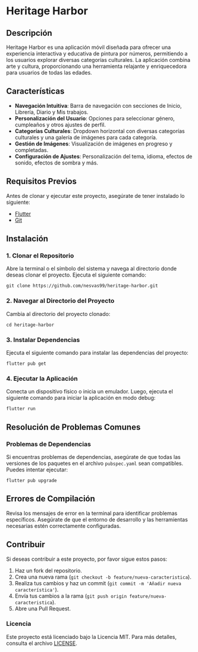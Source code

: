 # Heritage Harbor
## Descripción
Heritage Harbor es una aplicación móvil diseñada para ofrecer una experiencia interactiva y educativa de pintura por números, permitiendo a los usuarios explorar diversas categorías culturales. La aplicación combina arte y cultura, proporcionando una herramienta relajante y enriquecedora para usuarios de todas las edades.
## Características
- **Navegación Intuitiva**: Barra de navegación con secciones de Inicio, Librería, Diario y Mis trabajos.
- **Personalización del Usuario**: Opciones para seleccionar género, cumpleaños y otros ajustes de perfil.
- **Categorías Culturales**: Dropdown horizontal con diversas categorías culturales y una galería de imágenes para cada categoría.
- **Gestión de Imágenes**: Visualización de imágenes en progreso y completadas.
- **Configuración de Ajustes**: Personalización del tema, idioma, efectos de sonido, efectos de sombra y más.
## Requisitos Previos
Antes de clonar y ejecutar este proyecto, asegúrate de tener instalado lo siguiente:
- [Flutter](https://flutter.dev/docs/get-started/install)
- [Git](https://git-scm.com/)
## Instalación
### 1. Clonar el Repositorio
Abre la terminal o el símbolo del sistema y navega al directorio donde deseas clonar el proyecto. Ejecuta el siguiente comando:
```
git clone https://github.com/nesvas99/heritage-harbor.git
```
### 2. Navegar al Directorio del Proyecto
Cambia al directorio del proyecto clonado:
```
cd heritage-harbor
```
### 3. Instalar Dependencias
Ejecuta el siguiente comando para instalar las dependencias del proyecto:
```
flutter pub get
```
### 4. Ejecutar la Aplicación
Conecta un dispositivo físico o inicia un emulador. Luego, ejecuta el siguiente comando para iniciar la aplicación en modo debug:
```
flutter run
```
## Resolución de Problemas Comunes
### Problemas de Dependencias
Si encuentras problemas de dependencias, asegúrate de que todas las versiones de los paquetes en el archivo ```pubspec.yaml``` sean compatibles. Puedes intentar ejecutar:
```
flutter pub upgrade
```
## Errores de Compilación
Revisa los mensajes de error en la terminal para identificar problemas específicos. Asegúrate de que el entorno de desarrollo y las herramientas necesarias estén correctamente configuradas.
## Contribuir
Si deseas contribuir a este proyecto, por favor sigue estos pasos:
1. Haz un fork del repositorio.
2. Crea una nueva rama (```git checkout -b feature/nueva-caracteristica```).
3. Realiza tus cambios y haz un commit (```git commit -m 'Añadir nueva característica'```).
4. Envía tus cambios a la rama (```git push origin feature/nueva-caracteristica```).
5. Abre una Pull Request.
### Licencia
Este proyecto está licenciado bajo la Licencia MIT. Para más detalles, consulta el archivo [LICENSE]([URL](https://github.com/nesvas99/heritage-harbor/blob/main/LICENSE.md)).
